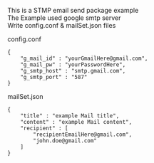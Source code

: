This is a STMP email send package example <br/>
The Example used google smtp server <br/>
Write config.conf & mailSet.json files <br/>


config.conf <br/>
```
{
    "g_mail_id" : "yourGmailHere@gmail.com",
    "g_mail_pw" : "yourPasswordHere",
    "g_smtp_host" : "smtp.gmail.com",
    "g_smtp_port" : "587"
}
```

mailSet.json <br/>
```
{
    "title" : "example Mail title",
    "content" : "example Mail content",
    "recipient" : [
        "recipientEmailHere@gmail.com",
        "john.doe@gmail.com"
    ]
}
```
